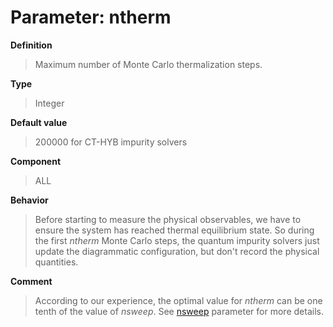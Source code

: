 # Parameter: ntherm

**Definition**

> Maximum number of Monte Carlo thermalization steps.

**Type**

> Integer

**Default value**

> 200000 for CT-HYB impurity solvers

**Component**

> ALL

**Behavior**

> Before starting to measure the physical observables, we have to ensure the system has reached thermal equilibrium state. So during the first *ntherm* Monte Carlo steps, the quantum impurity solvers just update the diagrammatic configuration, but don't record the physical quantities.

**Comment**

> According to our experience, the optimal value for *ntherm* can be one tenth of the value of *nsweep*. See [nsweep](p_nsweep.md) parameter for more details.

